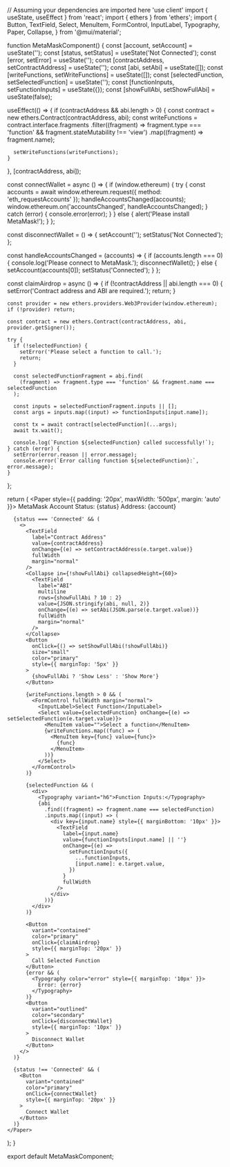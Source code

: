 // Assuming your dependencies are imported here
'use client'
import { useState, useEffect } from 'react';
import { ethers } from 'ethers';
import {
  Button,
  TextField,
  Select,
  MenuItem,
  FormControl,
  InputLabel,
  Typography,
  Paper,
  Collapse,
} from '@mui/material';

function MetaMaskComponent() {
  const [account, setAccount] = useState('');
  const [status, setStatus] = useState('Not Connected');
  const [error, setError] = useState('');
  const [contractAddress, setContractAddress] = useState('');
  const [abi, setAbi] = useState([]);
  const [writeFunctions, setWriteFunctions] = useState([]);
  const [selectedFunction, setSelectedFunction] = useState('');
  const [functionInputs, setFunctionInputs] = useState({});
  const [showFullAbi, setShowFullAbi] = useState(false);

  useEffect(() => {
    if (contractAddress && abi.length > 0) {
      const contract = new ethers.Contract(contractAddress, abi);
      const writeFunctions = contract.interface.fragments
        .filter((fragment) => fragment.type === 'function' && fragment.stateMutability !== 'view')
        .map((fragment) => fragment.name);

      setWriteFunctions(writeFunctions);
    }
  }, [contractAddress, abi]);

  const connectWallet = async () => {
    if (window.ethereum) {
      try {
        const accounts = await window.ethereum.request({ method: 'eth_requestAccounts' });
        handleAccountsChanged(accounts);
        window.ethereum.on('accountsChanged', handleAccountsChanged);
      } catch (error) {
        console.error(error);
      }
    } else {
      alert('Please install MetaMask!');
    }
  };

  const disconnectWallet = () => {
    setAccount('');
    setStatus('Not Connected');
  };

  const handleAccountsChanged = (accounts) => {
    if (accounts.length === 0) {
      console.log('Please connect to MetaMask.');
      disconnectWallet();
    } else {
      setAccount(accounts[0]);
      setStatus('Connected');
    }
  };

  const claimAirdrop = async () => {
    if (!contractAddress || abi.length === 0) {
      setError('Contract address and ABI are required.');
      return;
    }

    const provider = new ethers.providers.Web3Provider(window.ethereum);
    if (!provider) return;

    const contract = new ethers.Contract(contractAddress, abi, provider.getSigner());

    try {
      if (!selectedFunction) {
        setError('Please select a function to call.');
        return;
      }

      const selectedFunctionFragment = abi.find(
        (fragment) => fragment.type === 'function' && fragment.name === selectedFunction
      );

      const inputs = selectedFunctionFragment.inputs || [];
      const args = inputs.map((input) => functionInputs[input.name]);

      const tx = await contract[selectedFunction](...args);
      await tx.wait();

      console.log(`Function ${selectedFunction} called successfully!`);
    } catch (error) {
      setError(error.reason || error.message);
      console.error(`Error calling function ${selectedFunction}:`, error.message);
    }
  };

  return (
    <Paper style={{ padding: '20px', maxWidth: '500px', margin: 'auto' }}>
      <Typography variant="h4" gutterBottom>
        MetaMask Account
      </Typography>
      <Typography variant="subtitle1">Status: {status}</Typography>
      <Typography variant="subtitle1">Address: {account}</Typography>

      {status === 'Connected' && (
        <>
          <TextField
            label="Contract Address"
            value={contractAddress}
            onChange={(e) => setContractAddress(e.target.value)}
            fullWidth
            margin="normal"
          />
          <Collapse in={!showFullAbi} collapsedHeight={60}>
            <TextField
              label="ABI"
              multiline
              rows={showFullAbi ? 10 : 2}
              value={JSON.stringify(abi, null, 2)}
              onChange={(e) => setAbi(JSON.parse(e.target.value))}
              fullWidth
              margin="normal"
            />
          </Collapse>
          <Button
            onClick={() => setShowFullAbi(!showFullAbi)}
            size="small"
            color="primary"
            style={{ marginTop: '5px' }}
          >
            {showFullAbi ? 'Show Less' : 'Show More'}
          </Button>

          {writeFunctions.length > 0 && (
            <FormControl fullWidth margin="normal">
              <InputLabel>Select Function</InputLabel>
              <Select value={selectedFunction} onChange={(e) => setSelectedFunction(e.target.value)}>
                <MenuItem value="">Select a function</MenuItem>
                {writeFunctions.map((func) => (
                  <MenuItem key={func} value={func}>
                    {func}
                  </MenuItem>
                ))}
              </Select>
            </FormControl>
          )}

          {selectedFunction && (
            <div>
              <Typography variant="h6">Function Inputs:</Typography>
              {abi
                .find((fragment) => fragment.name === selectedFunction)
                .inputs.map((input) => (
                  <div key={input.name} style={{ marginBottom: '10px' }}>
                    <TextField
                      label={input.name}
                      value={functionInputs[input.name] || ''}
                      onChange={(e) =>
                        setFunctionInputs({
                          ...functionInputs,
                          [input.name]: e.target.value,
                        })
                      }
                      fullWidth
                    />
                  </div>
                ))}
            </div>
          )}

          <Button
            variant="contained"
            color="primary"
            onClick={claimAirdrop}
            style={{ marginTop: '20px' }}
          >
            Call Selected Function
          </Button>
          {error && (
            <Typography color="error" style={{ marginTop: '10px' }}>
              Error: {error}
            </Typography>
          )}
          <Button
            variant="outlined"
            color="secondary"
            onClick={disconnectWallet}
            style={{ marginTop: '10px' }}
          >
            Disconnect Wallet
          </Button>
        </>
      )}

      {status !== 'Connected' && (
        <Button
          variant="contained"
          color="primary"
          onClick={connectWallet}
          style={{ marginTop: '20px' }}
        >
          Connect Wallet
        </Button>
      )}
    </Paper>
  );
}

export default MetaMaskComponent;
